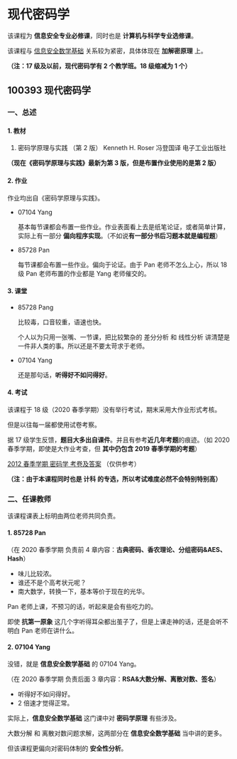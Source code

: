 # 现代密码学

该课程为 **信息安全专业必修课**，同时也是 **计算机与科学专业选修课**。

该课程与 [信息安全数学基础](https://github.com/TJ-CSCCG/TJCS-Course/tree/master/100583_信息安全数学基础) 关系较为紧密，具体体现在 **加解密原理** 上。

**（注：17 级及以前，现代密码学有 2 个教学班。18 级缩减为 1 个）**



## 100393 现代密码学

### 一、总述

#### 1. 教材

1. 密码学原理与实践 （第 2 版） Kenneth H. Roser 冯登国译 电子工业出版社

**（现在《密码学原理与实践》最新为第 3 版，但是布置作业使用的是第 2 版）**

#### 2. 作业

作业均出自《密码学原理与实践》。

* 07104 Yang

  基本每节课都会布置一些作业。作业表面看上去是纸笔论证，或者简单计算，实际上有一部分 **偏向程序实现**。（不如说**有一部分书后习题本就是编程题**）

* 85728 Pan

  每节课都会布置一些作业。偏向于论证。由于 Pan 老师不怎么上心，所以 18 级 Pan 老师布置的作业都是 Yang 老师催交的。



#### 3. 课堂

* 85728 Pang

  比较毒，口音较重，语速也快。

  个人以为只用一张嘴、一节课，把比较繁杂的 差分分析 和 线性分析 讲清楚是一件非人类的事。所以还是不要太苛求于老师。

* 07104 Yang

  还是那句话，**听得好不如问得好**。



#### 4. 考试

该课程于 18 级（2020 春季学期）没有举行考试，期末采用大作业形式考核。

但是以往每一届都使用试卷考察。

据 17 级学生反馈，**题目大多出自课件**。并且有参考**近几年考题**的痕迹。（如 2020 春季学期，即使是大作业考查，但 **其中仍包含 2019 春季学期的考题**）

[2012 春季学期 密码学 考卷及答案](https://wenku.baidu.com/view/4f8e96a77f21af45b307e87101f69e314232fac8.html) （仅供参考）

**（注：由于本课程同时也是 计科 的专选，所以考试难度必然不会特别特别高）**



### 二、任课教师

该课程课表上标明由两位老师共同负责。

#### 1. 85728 Pan

（在 2020 春季学期 负责前 4 章内容：**古典密码、香农理论、分组密码&AES、Hash**）

* 味儿比较浓。
* 谁还不是个高考状元呢？
* 南大数学，转换一下，基本等价于现在的光华。

Pan 老师上课，不预习的话，听起来是会有些吃力的。

即使 **抗第一原象** 这几个字听得耳朵都出茧子了，但是上课走神的话，还是会听不明白 Pan 老师在讲什么。



#### 2. 07104 Yang

没错，就是 **信息安全数学基础** 的 07104 Yang。

（在 2020 春季学期 负责后面 3 章内容：**RSA&大数分解、离散对数、签名**）

* 听得好不如问得好。
* 2 倍速才觉得正常。

实际上，**信息安全数学基础** 这门课中对 **密码学原理** 有些涉及。

大数分解 和 离散对数问题求解，这两部分在 **信息安全数学基础** 当中讲的更多。

但该课程更偏向对密码体制的 **安全性分析**。